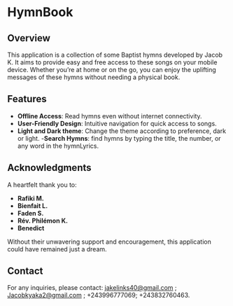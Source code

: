 
# HymnBook

## Overview  
This application is a collection of some Baptist hymns developed by Jacob K. It aims to provide easy and free access to these songs on your mobile device. Whether you’re at home or on the go, you can enjoy the uplifting messages of these hymns without needing a physical book.

## Features  
- **Offline Access**: Read hymns even without internet connectivity.
- **User-Friendly Design**: Intuitive navigation for quick access to songs.
- **Light and Dark theme**: Change the theme according to preference, dark or light.
-**Search Hymns**: find hymns by typing the title, the number, or any word in the hymnLyrics.

## Acknowledgments  
A heartfelt thank you to:
- **Rafiki M.**
- **Bienfait L.**
- **Faden S.**
- **Rév. Philémon K.**
- **Benedict**

Without their unwavering support and encouragement, this application could have remained just a dream.

## Contact  
For any inquiries, please contact: jakelinks40@gmail.com ;
Jacobkyaka2@gmail.com ;
+243996777069; +243832760463.
